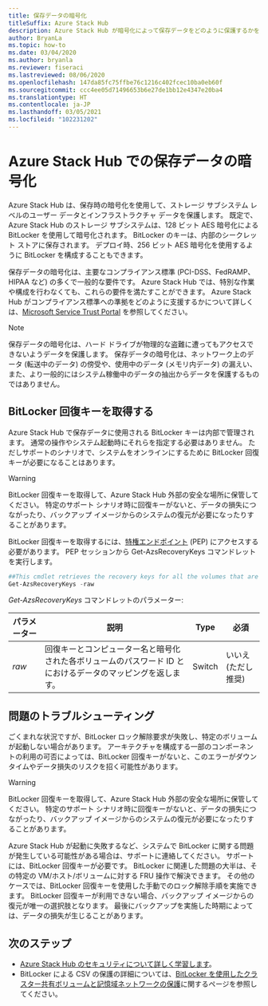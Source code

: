 ```yaml
---
title: 保存データの暗号化
titleSuffix: Azure Stack Hub
description: Azure Stack Hub が暗号化によって保存データをどのように保護するかを説明します。
author: BryanLa
ms.topic: how-to
ms.date: 03/04/2020
ms.author: bryanla
ms.reviewer: fiseraci
ms.lastreviewed: 08/06/2020
ms.openlocfilehash: 147da85fc75ffbe76c1216c402fcec10ba0eb60f
ms.sourcegitcommit: ccc4ee05d71496653b6e27de1bb12e4347e20ba4
ms.translationtype: HT
ms.contentlocale: ja-JP
ms.lasthandoff: 03/05/2021
ms.locfileid: "102231202"
---
```

# <a name="data-at-rest-encryption-in-azure-stack-hub"></a>Azure Stack Hub での保存データの暗号化

Azure Stack Hub は、保存時の暗号化を使用して、ストレージ サブシステム レベルのユーザー データとインフラストラクチャ データを保護します。 既定で、Azure Stack Hub のストレージ サブシステムは、128 ビット AES 暗号化による BitLocker を使用して暗号化されます。 BitLocker のキーは、内部のシークレット ストアに保存されます。 デプロイ時、256 ビット AES 暗号化を使用するように BitLocker を構成することもできます。

保存データの暗号化は、主要なコンプライアンス標準 (PCI-DSS、FedRAMP、HIPAA など) の多くで一般的な要件です。 Azure Stack Hub では、特別な作業や構成を行わなくても、これらの要件を満たすことができます。 Azure Stack Hub がコンプライアンス標準への準拠をどのように支援するかについて詳しくは、[Microsoft Service Trust Portal](https://aka.ms/AzureStackCompliance) を参照してください。

> [!NOTE]
> 保存データの暗号化は、ハード ドライブが物理的な盗難に遭ってもアクセスできないようデータを保護します。 保存データの暗号化は、ネットワーク上のデータ (転送中のデータ) の傍受や、使用中のデータ (メモリ内データ) の漏えい、また、より一般的にはシステム稼働中のデータの抽出からデータを保護するものではありません。

## <a name="retrieving-bitlocker-recovery-keys"></a>BitLocker 回復キーを取得する

Azure Stack Hub で保存データに使用される BitLocker キーは内部で管理されます。 通常の操作やシステム起動時にそれらを指定する必要はありません。 ただしサポートのシナリオで、システムをオンラインにするために BitLocker 回復キーが必要になることはあります。  

> [!WARNING]
> BitLocker 回復キーを取得して、Azure Stack Hub 外部の安全な場所に保管してください。 特定のサポート シナリオ時に回復キーがないと、データの損失につながったり、バックアップ イメージからのシステムの復元が必要になったりすることがあります。

BitLocker 回復キーを取得するには、[特権エンドポイント](azure-stack-privileged-endpoint.md) (PEP) にアクセスする必要があります。 PEP セッションから Get-AzsRecoveryKeys コマンドレットを実行します。

```powershell
##This cmdlet retrieves the recovery keys for all the volumes that are encrypted with BitLocker.
Get-AzsRecoveryKeys -raw
```

*Get-AzsRecoveryKeys* コマンドレットのパラメーター:

| パラメーター | 説明 | Type | 必須 |
|---------|---------|---------|---------|
|*raw* | 回復キーとコンピューター名と暗号化された各ボリュームのパスワード ID とにおけるデータのマッピングを返します。  | Switch | いいえ (ただし推奨) |

## <a name="troubleshoot-issues"></a>問題のトラブルシューティング

ごくまれな状況ですが、BitLocker ロック解除要求が失敗し、特定のボリュームが起動しない場合があります。 アーキテクチャを構成する一部のコンポーネントの利用の可否によっては、BitLocker 回復キーがないと、このエラーがダウンタイムやデータ損失のリスクを招く可能性があります。

> [!WARNING]
> BitLocker 回復キーを取得して、Azure Stack Hub 外部の安全な場所に保管してください。 特定のサポート シナリオ時に回復キーがないと、データの損失につながったり、バックアップ イメージからのシステムの復元が必要になったりすることがあります。

Azure Stack Hub が起動に失敗するなど、システムで BitLocker に関する問題が発生している可能性がある場合は、サポートに連絡してください。 サポートには、BitLocker 回復キーが必要です。 BitLocker に関連した問題の大半は、その特定の VM/ホスト/ボリュームに対する FRU 操作で解決できます。 その他のケースでは、BitLocker 回復キーを使用した手動でのロック解除手順を実施できます。 BitLocker 回復キーが利用できない場合、バックアップ イメージからの復元が唯一の選択肢となります。 最後にバックアップを実施した時期によっては、データの損失が生じることがあります。

## <a name="next-steps"></a>次のステップ

- [Azure Stack Hub のセキュリティについて詳しく学習します](azure-stack-security-foundations.md)。
- BitLocker による CSV の保護の詳細については、[BitLocker を使用したクラスター共有ボリュームと記憶域ネットワークの保護](/windows/security/information-protection/bitlocker/protecting-cluster-shared-volumes-and-storage-area-networks-with-bitlocker)に関するページを参照してください。
